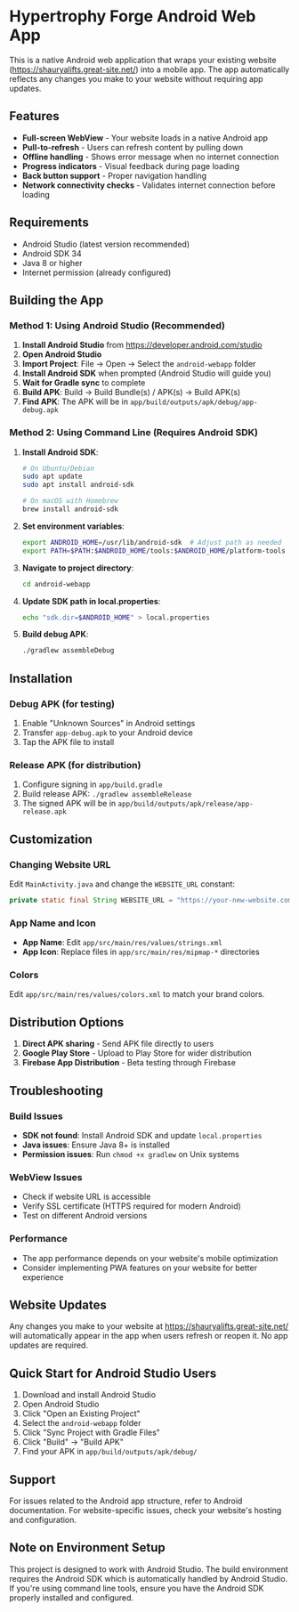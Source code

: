 # Hypertrophy Forge Android Web App

This is a native Android web application that wraps your existing website (https://shauryalifts.great-site.net/) into a mobile app. The app automatically reflects any changes you make to your website without requiring app updates.

## Features

- **Full-screen WebView** - Your website loads in a native Android app
- **Pull-to-refresh** - Users can refresh content by pulling down
- **Offline handling** - Shows error message when no internet connection
- **Progress indicators** - Visual feedback during page loading
- **Back button support** - Proper navigation handling
- **Network connectivity checks** - Validates internet connection before loading

## Requirements

- Android Studio (latest version recommended)
- Android SDK 34
- Java 8 or higher
- Internet permission (already configured)

## Building the App

### Method 1: Using Android Studio (Recommended)

1. **Install Android Studio** from https://developer.android.com/studio
2. **Open Android Studio**
3. **Import Project**: File → Open → Select the `android-webapp` folder
4. **Install Android SDK** when prompted (Android Studio will guide you)
5. **Wait for Gradle sync** to complete
6. **Build APK**: Build → Build Bundle(s) / APK(s) → Build APK(s)
7. **Find APK**: The APK will be in `app/build/outputs/apk/debug/app-debug.apk`

### Method 2: Using Command Line (Requires Android SDK)

1. **Install Android SDK**:
   ```bash
   # On Ubuntu/Debian
   sudo apt update
   sudo apt install android-sdk
   
   # On macOS with Homebrew
   brew install android-sdk
   ```

2. **Set environment variables**:
   ```bash
   export ANDROID_HOME=/usr/lib/android-sdk  # Adjust path as needed
   export PATH=$PATH:$ANDROID_HOME/tools:$ANDROID_HOME/platform-tools
   ```

3. **Navigate to project directory**:
   ```bash
   cd android-webapp
   ```

4. **Update SDK path in local.properties**:
   ```bash
   echo "sdk.dir=$ANDROID_HOME" > local.properties
   ```

5. **Build debug APK**:
   ```bash
   ./gradlew assembleDebug
   ```

## Installation

### Debug APK (for testing)
1. Enable "Unknown Sources" in Android settings
2. Transfer `app-debug.apk` to your Android device
3. Tap the APK file to install

### Release APK (for distribution)
1. Configure signing in `app/build.gradle`
2. Build release APK: `./gradlew assembleRelease`
3. The signed APK will be in `app/build/outputs/apk/release/app-release.apk`

## Customization

### Changing Website URL
Edit `MainActivity.java` and change the `WEBSITE_URL` constant:
```java
private static final String WEBSITE_URL = "https://your-new-website.com/";
```

### App Name and Icon
- **App Name**: Edit `app/src/main/res/values/strings.xml`
- **App Icon**: Replace files in `app/src/main/res/mipmap-*` directories

### Colors
Edit `app/src/main/res/values/colors.xml` to match your brand colors.

## Distribution Options

1. **Direct APK sharing** - Send APK file directly to users
2. **Google Play Store** - Upload to Play Store for wider distribution
3. **Firebase App Distribution** - Beta testing through Firebase

## Troubleshooting

### Build Issues
- **SDK not found**: Install Android SDK and update `local.properties`
- **Java issues**: Ensure Java 8+ is installed
- **Permission issues**: Run `chmod +x gradlew` on Unix systems

### WebView Issues
- Check if website URL is accessible
- Verify SSL certificate (HTTPS required for modern Android)
- Test on different Android versions

### Performance
- The app performance depends on your website's mobile optimization
- Consider implementing PWA features on your website for better experience

## Website Updates

Any changes you make to your website at https://shauryalifts.great-site.net/ will automatically appear in the app when users refresh or reopen it. No app updates are required.

## Quick Start for Android Studio Users

1. Download and install Android Studio
2. Open Android Studio
3. Click "Open an Existing Project"
4. Select the `android-webapp` folder
5. Click "Sync Project with Gradle Files"
6. Click "Build" → "Build APK"
7. Find your APK in `app/build/outputs/apk/debug/`

## Support

For issues related to the Android app structure, refer to Android documentation. For website-specific issues, check your website's hosting and configuration.

## Note on Environment Setup

This project is designed to work with Android Studio. The build environment requires the Android SDK which is automatically handled by Android Studio. If you're using command line tools, ensure you have the Android SDK properly installed and configured.
